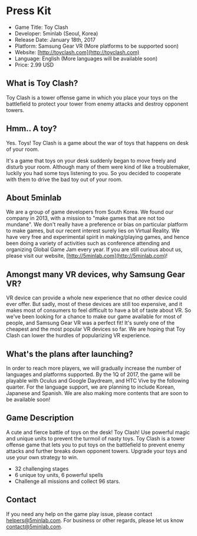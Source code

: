 # Press Kit
* Game Title: Toy Clash
* Developer: 5minlab (Seoul, Korea)
* Release Date: January 18th, 2017
* Platform: Samsung Gear VR (More platforms to be supported soon)
* Website: [http://toyclash.com](http://toyclash.com)
* Language: English (More languages ​​will be available soon)
* Price: 2.99 USD

## What is Toy Clash?
Toy Clash is a tower offense game in which you place your toys on the battlefield to protect your tower from enemy attacks and destroy opponent towers.

## Hmm.. A toy?
Yes. Toys! Toy Clash is a game about the war of toys that happens on desk of your room.

It's a game that toys on your desk suddenly began to move freely and disturb your room.
Although many of them were kind of like a troublemaker, luckily you had some toys listening to you.
So you decided to cooperate with them to drive the bad toy out of your room.

## About 5minlab
We are a group of game developers from South Korea. We found our company in 2013, with a mission to "make games that are not too mundane". We don't really have a preference or bias on particular platform to make games, but our recent interest surely lies on Virtual Reality.
We have very free and experimental spirit in making/playing games, and hence been doing a variety of activities such as conference attending and organizing Global Game Jam every year.
If you are still curious about us, please visit our website, [http://5minlab.com](http://5minlab.com)!

## Amongst many VR devices, why Samsung Gear VR?
VR device can provide a whole new experience that no other device could ever offer. But sadly, most of these devices are still too expensive, and it makes most of consumers to feel difficult to have a bit of taste about VR.
So we've been looking for a chance to make our game available for most of people, and Samsung Gear VR was a perfect fit!
It's surely one of the cheapest and the most popular VR devices so far. We are hoping that Toy Clash can lower the hurdles of popularizing VR experience.

## What's the plans after launching?
In order to reach more players, we will gradually increase the number of languages ​​and platforms supported.
By the 1Q of 2017, the game will be playable with Oculus and Google Daydream, and HTC Vive by the following quarter.
For the language support, we are planning to include Korean, Japanese and Spanish. We are also making more contents that are soon to be available soon!

## Game Description
A cute and fierce battle of toys on the desk! Toy Clash!
Use powerful magic and unique units to prevent the turmoil of nasty toys.
Toy Clash is a tower offense game that lets you to put toys on the battlefield to prevent enemy attacks and further breaks down opponent towers.
Upgrade your toys and use your own strategy to win.

* 32 challenging stages
* 6 unique toy units, 6 powerful spells
* Challenge all missions and collect 96 stars.

## Contact
If you need any help on the game play issue, please contact [helpers@5minlab.com](mailto:helpers@5minlab.com).
For business or other regards, please let us know [contact@5minlab.com](mailto:contact@5minlab.com).
